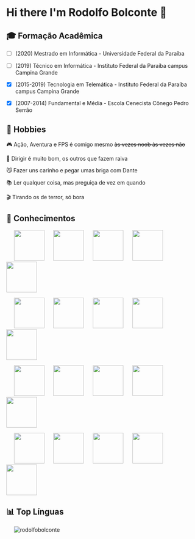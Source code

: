 # Hi there I'm Rodolfo Bolconte 👋

## 🎓 Formação Acadêmica
- [ ] (2020) Mestrado em Informática - Universidade Federal da Paraíba

- [ ] (2019) Técnico em Informática - Instituto Federal da Paraíba campus Campina Grande

- [X] (2015-2019) Tecnologia em Telemática - Instituto Federal da Paraíba campus Campina Grande

- [X] (2007-2014) Fundamental e Média - Escola Cenecista Cônego Pedro Serrão

## 🎢 Hobbies

🎮 Ação, Aventura e FPS é comigo mesmo ~~às vezes noob às vezes não~~

🚗 Dirigir é muito bom, os outros que fazem raiva

😼 Fazer uns carinho e pegar umas briga com Dante

📚 Ler qualquer coisa, mas preguiça de vez em quando

🎬 Tirando os de terror, só bora

## 🧠 Conhecimentos

<p>
&nbsp;&nbsp;&nbsp;&nbsp;&nbsp;<img src="https://devicons.github.io/devicon/devicon.git/icons/python/python-original-wordmark.svg" width="80" height="80"/> &nbsp;&nbsp;&nbsp;&nbsp;&nbsp;<img src="https://devicons.github.io/devicon/devicon.git/icons/django/django-original.svg" width="80" height="80"/> &nbsp;&nbsp;&nbsp;&nbsp;&nbsp;<img src="https://devicons.github.io/devicon/devicon.git/icons/java/java-original-wordmark.svg" width="80" height="80"/> &nbsp;&nbsp;&nbsp;&nbsp;&nbsp;<img src="https://devicons.github.io/devicon/devicon.git/icons/c/c-original.svg" width="80" height="80"/> &nbsp;&nbsp;&nbsp;&nbsp;&nbsp;<img src="https://devicons.github.io/devicon/devicon.git/icons/mysql/mysql-original-wordmark.svg" width="80" height="80"/>
</p>

<p>
&nbsp;&nbsp;&nbsp;&nbsp;&nbsp;<img src="https://devicons.github.io/devicon/devicon.git/icons/html5/html5-original-wordmark.svg" width="80" height="80"/> &nbsp;&nbsp;&nbsp;&nbsp;&nbsp;<img src="https://devicons.github.io/devicon/devicon.git/icons/css3/css3-original-wordmark.svg" width="80" height="80"/> &nbsp;&nbsp;&nbsp;&nbsp;&nbsp;<img src="https://devicons.github.io/devicon/devicon.git/icons/javascript/javascript-original.svg" width="80" height="80"/> &nbsp;&nbsp;&nbsp;&nbsp;&nbsp;<img src="https://devicons.github.io/devicon/devicon.git/icons/jquery/jquery-original-wordmark.svg" width="80" height="80"/> &nbsp;&nbsp;&nbsp;&nbsp;&nbsp;<img src="https://devicons.github.io/devicon/devicon.git/icons/bootstrap/bootstrap-plain-wordmark.svg" width="80" height="80"/>
</p>

<p>
&nbsp;&nbsp;&nbsp;&nbsp;&nbsp;<img src="https://devicons.github.io/devicon/devicon.git/icons/windows8/windows8-original.svg" width="80" height="80"/> &nbsp;&nbsp;&nbsp;&nbsp;&nbsp;<img src="https://devicons.github.io/devicon/devicon.git/icons/linux/linux-original.svg" width="80" height="80"/> &nbsp;&nbsp;&nbsp;&nbsp;&nbsp;<img src="https://devicons.github.io/devicon/devicon.git/icons/ubuntu/ubuntu-plain-wordmark.svg" width="80" height="80"/> &nbsp;&nbsp;&nbsp;&nbsp;&nbsp;<img src="https://devicons.github.io/devicon/devicon.git/icons/git/git-original-wordmark.svg" width="80" height="80"/> &nbsp;&nbsp;&nbsp;&nbsp;&nbsp;<img src="https://devicons.github.io/devicon/devicon.git/icons/github/github-original-wordmark.svg" width="80" height="80"/>
</p>

<p>
&nbsp;&nbsp;&nbsp;&nbsp;&nbsp;<img src="https://devicons.github.io/devicon/devicon.git/icons/google/google-original.svg" width="80" height="80"/> &nbsp;&nbsp;&nbsp;&nbsp;&nbsp;<img src="https://devicons.github.io/devicon/devicon.git/icons/wordpress/wordpress-original.svg" width="80" height="80"/> &nbsp;&nbsp;&nbsp;&nbsp;&nbsp;<img src="https://devicons.github.io/devicon/devicon.git/icons/photoshop/photoshop-line.svg" width="80" height="80"/> &nbsp;&nbsp;&nbsp;&nbsp;&nbsp;<img src="https://devicons.github.io/devicon/devicon.git/icons/illustrator/illustrator-line.svg" width="80" height="80"/> &nbsp;&nbsp;&nbsp;&nbsp;&nbsp;<img src="https://devicons.github.io/devicon/devicon.git/icons/trello/trello-plain-wordmark.svg" width="80" height="80"/>
</p>

## 📊 Top Línguas

&nbsp;&nbsp;&nbsp;&nbsp;&nbsp;<img src="https://github-readme-stats.vercel.app/api/top-langs/?username=rodolfobolconte&layout=compact" alt="rodolfobolconte" />
